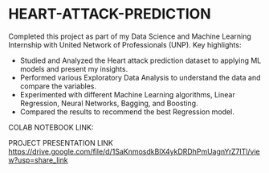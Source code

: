 # HEART-ATTACK-PREDICTION
Completed this project as part of my Data Science and Machine Learning Internship with United Network of Professionals (UNP). Key highlights:
- Studied and Analyzed the Heart attack prediction dataset to applying ML models and present my insights. 
- Performed various Exploratory Data Analysis to understand the data and compare the variables.
- Experimented with different Machine Learning algorithms, Linear Regression, Neural Networks, Bagging, and Boosting.
- Compared the results to recommend the best Regression model. 

COLAB NOTEBOOK LINK:


PROJECT PRESENTATION LINK
https://drive.google.com/file/d/1SaKnmosdkBlX4ykDRDhPmUagnYrZ7lTl/view?usp=share_link
